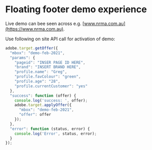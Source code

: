# Floating footer demo experience

Live demo can bee seen across e.g. [www.nrma.com.au](https://www.nrma.com.au).

Use following on site API call for activation of demo:

```javascript
adobe.target.getOffer({
  "mbox": "demo-feb-2021",
  "params": {
    "pageid": "INSER PAGE ID HERE",
    "brand": "INSERT BRAND HERE",
    "profile.name": "Greg",
    "profile.favColour": "green",
    "profile.age": "28",
    "profile.currentCustomer": "yes"
  },
  "success": function (offer) {
    console.log('success: ', offer);
    adobe.target.applyOffer({
      "mbox": "demo-feb-2021",
      "offer": offer
    });
  },
  "error": function (status, error) {
    console.log('Error', status, error);
  }
});
```
